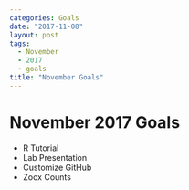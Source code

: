 ```yaml
--- 
categories: Goals
date: "2017-11-08"
layout: post
tags: 
  - November
  - 2017
  - goals
title: "November Goals"
--- 
```

# November 2017 Goals
* R Tutorial
* Lab Presentation
* Customize GitHub
* Zoox Counts
